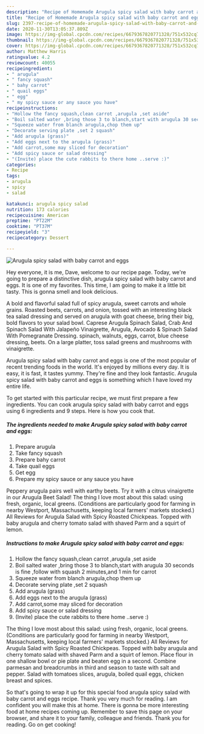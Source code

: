 ```yaml
---
description: "Recipe of Homemade Arugula spicy salad with baby carrot and eggs"
title: "Recipe of Homemade Arugula spicy salad with baby carrot and eggs"
slug: 2397-recipe-of-homemade-arugula-spicy-salad-with-baby-carrot-and-eggs
date: 2020-11-30T13:05:37.809Z
image: https://img-global.cpcdn.com/recipes/6679367820771328/751x532cq70/arugula-spicy-salad-with-baby-carrot-and-eggs-recipe-main-photo.jpg
thumbnail: https://img-global.cpcdn.com/recipes/6679367820771328/751x532cq70/arugula-spicy-salad-with-baby-carrot-and-eggs-recipe-main-photo.jpg
cover: https://img-global.cpcdn.com/recipes/6679367820771328/751x532cq70/arugula-spicy-salad-with-baby-carrot-and-eggs-recipe-main-photo.jpg
author: Matthew Harris
ratingvalue: 4.2
reviewcount: 40055
recipeingredient:
- " arugula"
- " fancy squash"
- " bahy carrot"
- " quail eggs"
- " egg"
- " my spicy sauce or any sauce you have"
recipeinstructions:
- "Hollow the fancy squash,clean carrot ,arugula ,set aside"
- "Boil salted water ,bring those 3 to blanch,start with arugula 30 seconds is fine ,follow with squash  2 minutes,and 1 min for carrot"
- "Squeeze water from blanch arugula,chop them up"
- "Decorate serving plate ,set 2 squash"
- "Add arugula (grass)"
- "Add eggs next to the arugula (grass)"
- "Add carrot,some may sliced for decoration"
- "Add spicy sauce or salad dressing"
- "(Invite) place the cute rabbits to there home ..serve :)"
categories:
- Recipe
tags:
- arugula
- spicy
- salad

katakunci: arugula spicy salad 
nutrition: 173 calories
recipecuisine: American
preptime: "PT22M"
cooktime: "PT37M"
recipeyield: "3"
recipecategory: Dessert

---
```



![Arugula spicy salad with baby carrot and eggs](https://img-global.cpcdn.com/recipes/6679367820771328/751x532cq70/arugula-spicy-salad-with-baby-carrot-and-eggs-recipe-main-photo.jpg)

Hey everyone, it is me, Dave, welcome to our recipe page. Today, we're going to prepare a distinctive dish, arugula spicy salad with baby carrot and eggs. It is one of my favorites. This time, I am going to make it a little bit tasty. This is gonna smell and look delicious.

A bold and flavorful salad full of spicy arugula, sweet carrots and whole grains. Roasted beets, carrots, and onion, tossed with an interesting black tea salad dressing and served on arugula with goat cheese, bring their big, bold flavors to your salad bowl. Caprese Arugula Spinach Salad, Crab And Spinach Salad With Jalapeño Vinaigrette, Arugula, Avocado &amp; Spinach Salad With Pomegranate Dressing. spinach, walnuts, eggs, carrot, blue cheese dressing, beets. On a large platter, toss salad greens and mushrooms with vinaigrette.

Arugula spicy salad with baby carrot and eggs is one of the most popular of recent trending foods in the world. It's enjoyed by millions every day. It is easy, it is fast, it tastes yummy. They're fine and they look fantastic. Arugula spicy salad with baby carrot and eggs is something which I have loved my entire life.


To get started with this particular recipe, we must first prepare a few ingredients. You can cook arugula spicy salad with baby carrot and eggs using 6 ingredients and 9 steps. Here is how you cook that.

<!--inarticleads1-->

##### The ingredients needed to make Arugula spicy salad with baby carrot and eggs:

1. Prepare  arugula
1. Take  fancy squash
1. Prepare  bahy carrot
1. Take  quail eggs
1. Get  egg
1. Prepare  my spicy sauce or any sauce you have


Peppery arugula pairs well with earthy beets. Try it with a citrus vinaigrette in our Arugula Beet Salad! The thing I love most about this salad: using fresh, organic, local greens. (Conditions are particularly good for farming in nearby Westport, Massachusetts, keeping local farmers&#39; markets stocked.) All Reviews for Arugula Salad with Spicy Roasted Chickpeas. Topped with baby arugula and cherry tomato salad with shaved Parm and a squirt of lemon. 

<!--inarticleads2-->

##### Instructions to make Arugula spicy salad with baby carrot and eggs:

1. Hollow the fancy squash,clean carrot ,arugula ,set aside
1. Boil salted water ,bring those 3 to blanch,start with arugula 30 seconds is fine ,follow with squash  2 minutes,and 1 min for carrot
1. Squeeze water from blanch arugula,chop them up
1. Decorate serving plate ,set 2 squash
1. Add arugula (grass)
1. Add eggs next to the arugula (grass)
1. Add carrot,some may sliced for decoration
1. Add spicy sauce or salad dressing
1. (Invite) place the cute rabbits to there home ..serve :)


The thing I love most about this salad: using fresh, organic, local greens. (Conditions are particularly good for farming in nearby Westport, Massachusetts, keeping local farmers&#39; markets stocked.) All Reviews for Arugula Salad with Spicy Roasted Chickpeas. Topped with baby arugula and cherry tomato salad with shaved Parm and a squirt of lemon. Place flour in one shallow bowl or pie plate and beaten egg in a second. Combine parmesan and breadcrumbs in third and season to taste with salt and pepper. Salad with tomatoes slices, arugula, boiled quail eggs, chicken breast and spices. 

So that's going to wrap it up for this special food arugula spicy salad with baby carrot and eggs recipe. Thank you very much for reading. I am confident you will make this at home. There is gonna be more interesting food at home recipes coming up. Remember to save this page on your browser, and share it to your family, colleague and friends. Thank you for reading. Go on get cooking!
